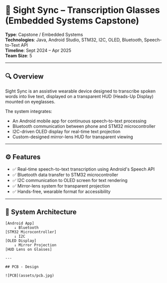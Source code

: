 # 📱 Sight Sync – Transcription Glasses (Embedded Systems Capstone)

**Type**: Capstone / Embedded Systems  
**Technologies**: Java, Android Studio, STM32, I2C, OLED, Bluetooth, Speech-to-Text API  
**Timeline**: Sept 2024 – Apr 2025  
**Team Size**: 5

---

## 🔍 Overview

Sight Sync is an assistive wearable device designed to transcribe spoken words into live text, displayed on a transparent HUD (Heads-Up Display) mounted on eyeglasses.

The system integrates:
- An Android mobile app for continuous speech-to-text processing
- Bluetooth communication between phone and STM32 microcontroller
- I2C-driven OLED display for real-time text projection
- Custom-designed mirror-lens HUD for transparent viewing

---

## ⚙️ Features

- ✅ Real-time speech-to-text transcription using Android's Speech API  
- ✅ Bluetooth data transfer to STM32 microcontroller  
- ✅ I2C communication to OLED screen for text rendering  
- ✅ Mirror-lens system for transparent projection  
- ✅ Hands-free, wearable format for accessibility

---
## 🧠 System Architecture

```plaintext
[Android App]
    ↓ Bluetooth
[STM32 Microcontroller]
    ↓ I2C
[OLED Display]
    ↓ Mirror Projection
[HUD Lens on Glasses]

---

## PCB - Design

![PCB](assets/pcb.jpg)

